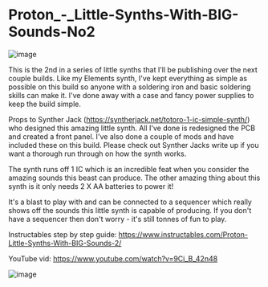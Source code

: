 # Proton_-_Little-Synths-With-BIG-Sounds-No2

![image](https://github.com/user-attachments/assets/f3aa9fc1-f2ad-43b1-b5ff-cc4e480b8870)

 
This is the 2nd in a series of little synths that I'll be publishing over the next couple builds. Like my Elements synth, I've kept everything as simple as possible on this build so anyone with a soldering iron and basic soldering skills can make it. I've done away with a case and fancy power supplies to keep the build simple.

Props to Synther Jack (https://syntherjack.net/totoro-1-ic-simple-synth/) who designed this amazing little synth. All I've done is redesigned the PCB and created a front panel. I've also done a couple of mods and have included these on this build. Please check out Synther Jacks write up if you want a thorough run through on how the synth works.

The synth runs off 1 IC which is an incredible feat when you consider the amazing sounds this beast can produce. The other amazing thing about this synth is it only needs 2 X AA batteries to power it!

It's a blast to play with and can be connected to a sequencer which really shows off the sounds this little synth is capable of producing. If you don't have a sequencer then don't worry - it's still tonnes of fun to play.

Instructables step by step guide: https://www.instructables.com/Proton-Little-Synths-With-BIG-Sounds-2/

YouTube vid: https://www.youtube.com/watch?v=9Ci_B_42n48

![image](https://github.com/user-attachments/assets/1c5aeb78-22b3-4bb6-b44a-9203173f1ae2)
